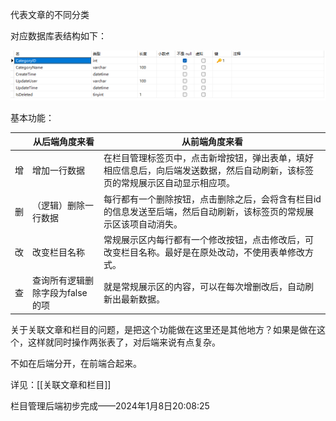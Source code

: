 代表文章的不同分类

对应数据库表结构如下：

![image-20240107160830789](栏目管理标签页/image-20240107160830789.png)

基本功能：

|      | 从后端角度来看                  | 从前端角度来看                                               |
| ---- | ------------------------------- | ------------------------------------------------------------ |
| 增   | 增加一行数据                    | 在栏目管理标签页中，点击新增按钮，弹出表单，填好相应信息后，向后端发送数据，然后自动刷新，该标签页的常规展示区自动显示相应项。 |
| 删   | （逻辑）删除一行数据            | 每行都有一个删除按钮，点击删除之后，会将含有栏目id的信息发送至后端，然后自动刷新，该标签页的常规展示区该项自动消失。 |
| 改   | 改变栏目名称                    | 常规展示区内每行都有一个修改按钮，点击修改后，可改变栏目名称。最好是在原处改动，不使用表单修改方式。 |
| 查   | 查询所有逻辑删除字段为false的项 | 就是常规展示区的内容，可以在每次增删改后，自动刷新出最新数据。 |

关于关联文章和栏目的问题，是把这个功能做在这里还是其他地方？如果是做在这个，这样就同时操作两张表了，对后端来说有点复杂。

不如在后端分开，在前端合起来。

详见：[[关联文章和栏目]]

栏目管理后端初步完成——2024年1月8日20:08:25

